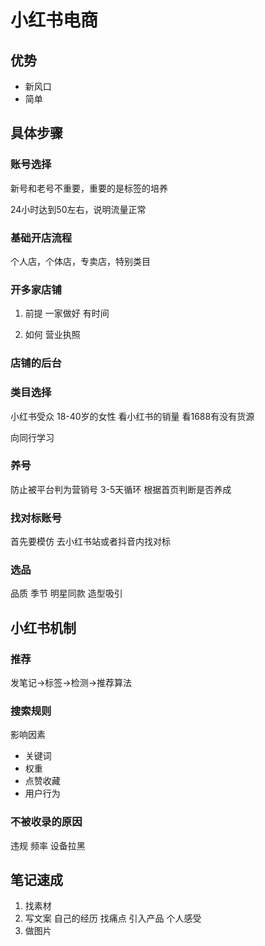 # 小红书电商

## 优势

- 新风口
- 简单

## 具体步骤

### 账号选择

新号和老号不重要，重要的是标签的培养

24小时达到50左右，说明流量正常

### 基础开店流程

个人店，个体店，专卖店，特别类目

### 开多家店铺

1. 前提
   一家做好
   有时间
   
2. 如何
   营业执照

### 店铺的后台

### 类目选择

小红书受众 18-40岁的女性
看小红书的销量
看1688有没有货源

向同行学习

### 养号

防止被平台判为营销号
3-5天循环
根据首页判断是否养成

### 找对标账号

首先要模仿
去小红书站或者抖音内找对标

### 选品

品质
季节
明星同款
造型吸引

## 小红书机制

### 推荐

发笔记->标签->检测->推荐算法

### 搜索规则

影响因素

- 关键词
- 权重
- 点赞收藏
- 用户行为

### 不被收录的原因

违规
频率
设备拉黑

## 笔记速成

1. 找素材
2. 写文案
   自己的经历
   找痛点
   引入产品
   个人感受
3. 做图片

